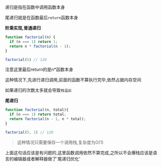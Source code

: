 递归是指在函数中调用函数本身

尾递归就是在函数最后`return`函数本身

**阶乘实现,普通递归**

```js
function factorial(n) {
  if (n === 1) return 1;
  return n * factorial(n - 1);
}

factorial(5) // 120
```

注意这里最后return的是n*函数本身

这种情况下,先进行递归调用,前面的函数不算执行完毕,依然占据内存空间

如果递归的次数太多就会导致`栈溢出`



**尾递归**

```js
function factorial(n, total){
  if (n === 1) return total;
  return factorial(n - 1, n * total);
}

factorial(5, 1) // 120
```

> 这种情况只需要保存一个调用栈,复杂度为O(1)

上面这句话应该是有问题的,这里函数调用依然不算完成,之所以不会爆栈应该是语言的编辑器或者解释器做了'尾递归优化'